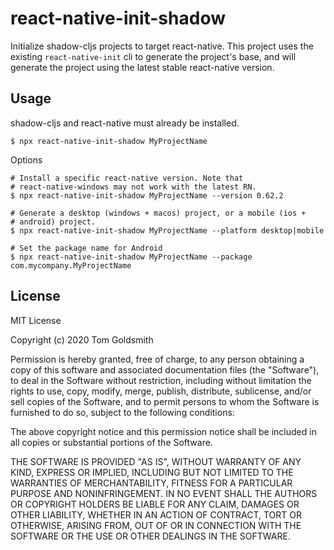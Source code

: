 # react-native-init-shadow

Initialize shadow-cljs projects to target react-native. This project
uses the existing `react-native-init` cli to generate the project's
base, and will generate the project using the latest stable
react-native version.

## Usage

shadow-cljs and react-native must already be installed.

```shell
$ npx react-native-init-shadow MyProjectName
```

Options 

```shell
# Install a specific react-native version. Note that
# react-native-windows may not work with the latest RN.
$ npx react-native-init-shadow MyProjectName --version 0.62.2
```

```shell
# Generate a desktop (windows + macos) project, or a mobile (ios +
# android) project.
$ npx react-native-init-shadow MyProjectName --platform desktop|mobile
```

```shell
# Set the package name for Android
$ npx react-native-init-shadow MyProjectName --package com.mycompany.MyProjectName
```

## License

MIT License

Copyright (c) 2020 Tom Goldsmith

Permission is hereby granted, free of charge, to any person obtaining a copy
of this software and associated documentation files (the "Software"), to deal
in the Software without restriction, including without limitation the rights
to use, copy, modify, merge, publish, distribute, sublicense, and/or sell
copies of the Software, and to permit persons to whom the Software is
furnished to do so, subject to the following conditions:

The above copyright notice and this permission notice shall be included in all
copies or substantial portions of the Software.

THE SOFTWARE IS PROVIDED "AS IS", WITHOUT WARRANTY OF ANY KIND, EXPRESS OR
IMPLIED, INCLUDING BUT NOT LIMITED TO THE WARRANTIES OF MERCHANTABILITY,
FITNESS FOR A PARTICULAR PURPOSE AND NONINFRINGEMENT. IN NO EVENT SHALL THE
AUTHORS OR COPYRIGHT HOLDERS BE LIABLE FOR ANY CLAIM, DAMAGES OR OTHER
LIABILITY, WHETHER IN AN ACTION OF CONTRACT, TORT OR OTHERWISE, ARISING FROM,
OUT OF OR IN CONNECTION WITH THE SOFTWARE OR THE USE OR OTHER DEALINGS IN THE
SOFTWARE.
